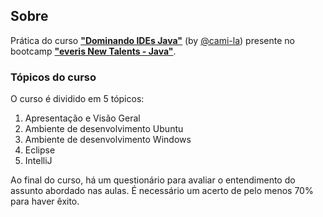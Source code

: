 ## Sobre

Prática do curso **["Dominando IDEs Java"](https://digitalinnovation.one/cursos/dominando-ides-java)** (by [@cami-la](https://github.com/cami-la)) presente no bootcamp [**"everis New Talents - Java"**](../../../).

### Tópicos do curso

O curso é dividido em 5 tópicos:

1. Apresentação e Visão Geral
2. Ambiente de desenvolvimento Ubuntu
3. Ambiente de desenvolvimento Windows
4. Eclipse
5. IntelliJ

Ao final do curso, há um questionário para avaliar o entendimento do assunto abordado nas aulas. É necessário um acerto de pelo menos 70% para haver êxito.
